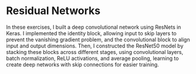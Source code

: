 # Residual Networks
In these exercises, I built a deep convolutional network using ResNets in Keras. I implemented the identity block, allowing input to skip layers to prevent the vanishing gradient problem, and the convolutional block to align input and output dimensions. Then, I constructed the ResNet50 model by stacking these blocks across different stages, using convolutional layers, batch normalization, ReLU activations, and average pooling, learning to create deep networks with skip connections for easier training.






